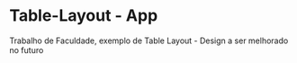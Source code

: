 # Table-Layout - App
Trabalho de Faculdade, exemplo de Table Layout - Design a ser melhorado no futuro
